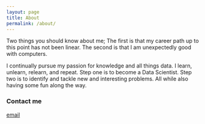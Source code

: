 ```yaml
---
layout: page
title: About
permalink: /about/
---
```


Two things you should know about me; The first is that my career path up to this point has not been linear. The second is that I am unexpectedly good with computers.

I continually pursue my passion for knowledge and all things data. I learn, unlearn, relearn, and repeat. Step one is to become a Data Scientist. Step two is to identify and tackle new and interesting problems. All while also having some fun along the way.

### Contact me

[email](mailto:bobbybroz@gmail.com)
